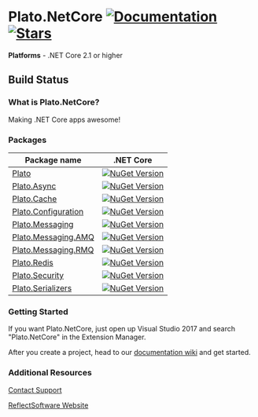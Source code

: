 # Plato.NetCore  [![Documentation](https://img.shields.io/badge/docs-wiki-yellow.svg)](https://github.com/reflectsoftware/Plato.NetCore/wiki) [![Stars](https://img.shields.io/github/stars/reflectsoftware/Plato.NetCore.svg)](https://github.com/reflectsoftware/Plato.Code/stargazers) 

**Platforms** - .NET Core 2.1 or higher

## Build Status


### What is Plato.NetCore?

Making .NET Core apps awesome!

### Packages

Package name  | .NET Core
------------- | ---------------
[Plato](http://www.nuget.org/packages/Plato.NetCore/) | [![NuGet Version](http://img.shields.io/nuget/v/Plato.NetCore.svg?style=flat)](http://www.nuget.org/packages/Plato.NetCore/) 
[Plato.Async](http://www.nuget.org/packages/Plato.NetCore.Async/) | [![NuGet Version](http://img.shields.io/nuget/v/Plato.NetCore.Async.svg?style=flat)](http://www.nuget.org/packages/Plato.NetCore.Async/)
[Plato.Cache](http://www.nuget.org/packages/Plato.NetCore.Cache/) | [![NuGet Version](http://img.shields.io/nuget/v/Plato.NetCore.Cache.svg?style=flat)](http://www.nuget.org/packages/Plato.NetCore.Cache/)
[Plato.Configuration](http://www.nuget.org/packages/Plato.NetCore.Configuration/) | [![NuGet Version](http://img.shields.io/nuget/v/Plato.NetCore.Configuration.svg?style=flat)](http://www.nuget.org/packages/Plato.NetCore.Configuration/)
[Plato.Messaging](http://www.nuget.org/packages/Plato.NetCore.Messaging/) | [![NuGet Version](http://img.shields.io/nuget/v/Plato.NetCore.Messaging.svg?style=flat)](http://www.nuget.org/packages/Plato.NetCore.Messaging/)
[Plato.Messaging.AMQ](http://www.nuget.org/packages/Plato.NetCore.Messaging.AMQ/) | [![NuGet Version](http://img.shields.io/nuget/v/Plato.Messaging.NetCore.AMQ.svg?style=flat)](http://www.nuget.org/packages/Plato.NetCore.Messaging.AMQ/)
[Plato.Messaging.RMQ](http://www.nuget.org/packages/Plato.NetCore.Messaging.RMQ/) | [![NuGet Version](http://img.shields.io/nuget/v/Plato.Messaging.NetCore.RMQ.svg?style=flat)](http://www.nuget.org/packages/Plato.NetCore.Messaging.RMQ/)
[Plato.Redis](http://www.nuget.org/packages/Plato.NetCore.Redis/) | [![NuGet Version](http://img.shields.io/nuget/v/Plato.NetCore.Redis.svg?style=flat)](http://www.nuget.org/packages/Plato.NetCore.Redis/)
[Plato.Security](http://www.nuget.org/packages/Plato.NetCore.Security/) | [![NuGet Version](http://img.shields.io/nuget/v/Plato.NetCore.Security.svg?style=flat)](http://www.nuget.org/packages/Plato.NetCore.Security/)
[Plato.Serializers](http://www.nuget.org/packages/Plato.NetCore.Serializers/) | [![NuGet Version](http://img.shields.io/nuget/v/Plato.NetCore.Serializers.svg?style=flat)](http://www.nuget.org/packages/Plato.NetCore.Serializers/)

### Getting Started


If you want Plato.NetCore, just open up Visual Studio 2017 and search "Plato.NetCore" in the Extension Manager.

After you create a project, head to our [documentation wiki](https://github.com/reflectsoftware/Plato.NetCore/wiki) and get started.


### Additional Resources

[Contact Support](support@reflectsoftware.com)

[ReflectSoftware Website](http://reflectsoftware.com)
